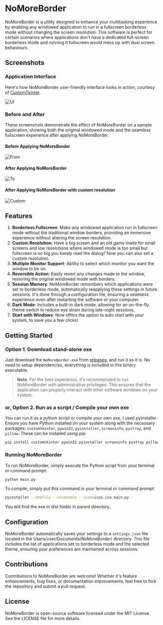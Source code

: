 # NoMoreBorder

NoMoreBorder is a utility designed to enhance your multitasking experience by enabling any windowed application to run in a fullscreen borderless mode without changing the screen resolution. This software is perfect for certain scenarios where applications don't have a dedicated full-screen borderless mode and running it fullscreen would mess up with dual screen behaviours.

## Screenshots

### Application Interface

Here's how NoMoreBorder user-friendly interface looks in action, courtesy of [CustomTkinter](https://github.com/TomSchimansky/CustomTkinter).

![UI](https://github.com/invcble/NoMoreBorder/blob/e769aa3f8fe05a1d76d47f29bc3367636d7eeb11/pictures/UI.png)

### Before and After

These screenshots demonstrate the effect of NoMoreBorder on a sample application, showing both the original windowed mode and the seamless fullscreen experience after applying NoMoreBorder.

#### Before Applying NoMoreBorder

![From](https://github.com/invcble/NoMoreBorder/blob/e769aa3f8fe05a1d76d47f29bc3367636d7eeb11/pictures/From.png)

#### After Applying NoMoreBorder

![To](https://github.com/invcble/NoMoreBorder/blob/e769aa3f8fe05a1d76d47f29bc3367636d7eeb11/pictures/To.png)

#### After Applying NoMoreBorder with custom resolution

![Custom](https://github.com/invcble/NoMoreBorder/blob/e769aa3f8fe05a1d76d47f29bc3367636d7eeb11/pictures/Custom.png)

## Features

1. **Borderless Fullscreen**: Make any windowed application run in fullscreen mode without the traditional window borders, providing an immersive experience without altering the screen resolution.
2. **Custom Resolution**: Have a big screen and an old game made for small screens and low resolutions where windowed mode is too small but fullscreen is so big you barely read the dialog? Now you can also set a custom resolution.
3. **Multiple Monitor Support**: Ability to select which monitor you want the window to be on.
4. **Reversible Action**: Easily revert any changes made to the window, restoring the original windowed mode with borders.
5. **Session Memory**: NoMoreBorder remembers which applications were set to borderless mode, automatically reapplying these settings in future sessions. It's done through a configuration file, ensuring a seamless experience even after restarting the software or your computer.
6. **Dark Mode**: Includes a built-in dark mode, allowing for an on-the-fly theme switch to reduce eye strain during late-night sessions.
7. **Start with Windows**: Now offers the option to auto start with your system, to save you a few clicks!

## **Getting Started**

### Option 1. Download stand-alone exe

Just download the `NoMoreBorder.exe` from [releases](https://github.com/invcble/NoMoreBorder/releases), and run it as it is. No need to setup dependencies, everything is included in this binary executable.

> **Note**: For the best experience, it's recommended to run NoMoreBorder with administrative privileges. This ensures that the application can properly interact with other software windows on your system.

### or, Option 2. Run as a script / Compile your own exe

You can run it as a python script or compile your own exe, I used pyinstaller. Ensure you have Python installed on your system along with the necessary packages: `customtkinter`, `pywin32`, `pyinstaller`, `screeninfo`, `pystray`, and `pillow`. These can be installed using pip:

```bash
pip install customtkinter pywin32 pyinstaller screeninfo pystray pillow
```

### Running NoMoreBorder

To run NoMoreBorder, simply execute the Python script from your terminal or command prompt:

```bash
python main.py
```
To compile, simply put this command in your terminal or command prompt:

```bash
pyinstaller --onefile --noconsole --icon=icon.ico main.py
```

You will find the exe in dist folder in parent directory.

## Configuration

NoMoreBorder automatically saves your settings to a `settings.json` file located in the Users/user/Documents/NoMoreBorder/ directory. This file includes the list of applications set to borderless mode and the selected theme, ensuring your preferences are maintained across sessions.

## Contributions

Contributions to NoMoreBorder are welcome! Whether it's feature enhancements, bug fixes, or documentation improvements, feel free to fork the repository and submit a pull request.

## License

NoMoreBorder is open-source software licensed under the MIT License. See the LICENSE file for more details.
